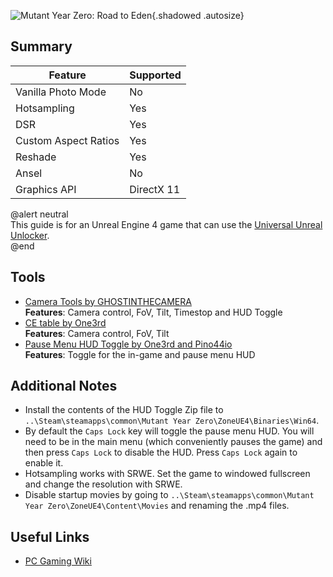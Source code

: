 ![Mutant Year Zero: Road to Eden](Images\mutantyearzero_rte_header.png "Shot by Pino44io"){.shadowed .autosize}

## Summary

Feature | Supported
--|--
Vanilla Photo Mode | No
Hotsampling | Yes
DSR | Yes
Custom Aspect Ratios | Yes
Reshade | Yes
Ansel | No
Graphics API | DirectX 11

@alert neutral  
This guide is for an Unreal Engine 4 game that can use the [Universal Unreal Unlocker](https://framedsc.com/GeneralGuides/universal_ue4_consoleunlocker.htm).  
@end
 
## Tools

* [Camera Tools by GHOSTINTHECAMERA](https://github.com/ghostinthecamera/IGCS-GITC/releases/tag/MYZv1.0)  
**Features**: Camera control, FoV, Tilt, Timestop and HUD Toggle
* [CE table by One3rd](..\CheatTables\MutantYearZero_One3rd.CT)  
**Features**: Camera control, FoV, Tilt
* [Pause Menu HUD Toggle by One3rd and Pino44io](https://www.mediafire.com/file/lvqz08ozvn3vg9z/MutantYearZero_HUDToggle.rar/file)  
**Features**: Toggle for the in-game and pause menu HUD

## Additional Notes
* Install the contents of the HUD Toggle Zip file to `..\Steam\steamapps\common\Mutant Year Zero\ZoneUE4\Binaries\Win64`. 
* By default the `Caps Lock` key will toggle the pause menu HUD. You will need to be in the main menu (which conveniently pauses the game) and then press `Caps Lock` to disable the HUD. Press `Caps Lock` again to enable it.
* Hotsampling works with SRWE. Set the game to windowed fullscreen and change the resolution with SRWE.
* Disable startup movies by going to `..\Steam\steamapps\common\Mutant Year Zero\ZoneUE4\Content\Movies` and renaming the .mp4 files.

## Useful Links

* [PC Gaming Wiki](https://pcgamingwiki.com/wiki/Mutant_Year_Zero:_Road_to_Eden)


